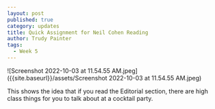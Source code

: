 ```yaml
---
layout: post
published: true
category: updates
title: Quick Assignment for Neil Cohen Reading
author: Trudy Painter
tags:
  - Week 5
---
```

![Screenshot 2022-10-03 at 11.54.55 AM.jpeg]({{site.baseurl}}/assets/Screenshot 2022-10-03 at 11.54.55 AM.jpeg)

This shows the idea that if you read the Editorial section, there are high class things for you to talk about at a cocktail party.

